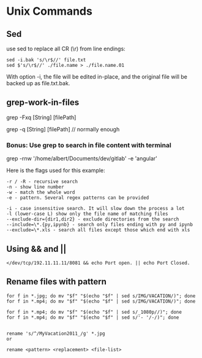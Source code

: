 
# Unix Commands

## Sed

use sed to replace all CR (\r) from line endings:

```
sed -i.bak 's/\r$//' file.txt
sed $'s/\r$//' ./file.name > ./file.name.01
```

With option -i, the file will be edited in-place, and the original file will be backed up as file.txt.bak.

## grep-work-in-files

grep -Fxq [String] [filePath]

grep -q [String] [filePath] // normally enough

### Bonus: Use grep to search in file content with terminal

grep -rnw '/home/albert/Documents/dev/gitlab' -e 'angular'

Here is the flags used for this example:

```
-r / -R - recursive search
-n - show line number
-w - match the whole word
-e - pattern. Several regex patterns can be provided

-i - case insensitive search. It will slow down the process a lot
-l (lower-case L) show only the file name of matching files
--exclude-dir={dir1,dir2} - exclude directories from the search
--include=\*.{py,ipynb} - search only files ending with py and ipynb
--exclude=\*.xls - search all files except those which end with xls
```

## Using && and ||

```
</dev/tcp/192.11.11.11/8081 && echo Port open. || echo Port Closed.
```

## Rename files with pattern

```
for f in *.jpg; do mv "$f" "$(echo "$f" | sed s/IMG/VACATION/)"; done
for f in *.mp4; do mv "$f" "$(echo "$f" | sed s/IMG/VACATION/)"; done

for f in *.mp4; do mv "$f" "$(echo "$f" | sed s/_1080p//)"; done
for f in *.mp4; do mv "$f" "$(echo "$f" | sed s/'- '/-/)"; done


rename 's/^/MyVacation2011_/g' *.jpg
or

rename <pattern> <replacement> <file-list>
```





## 
